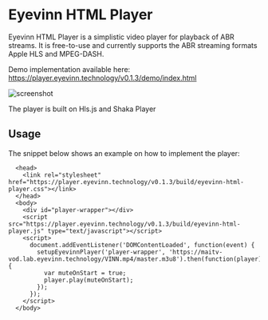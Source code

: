 # Eyevinn HTML Player

Eyevinn HTML Player is a simplistic video player for playback of ABR streams. It is free-to-use and currently supports the ABR streaming formats Apple HLS and MPEG-DASH.

Demo implementation available here: https://player.eyevinn.technology/v0.1.3/demo/index.html

![screenshot](https://player.eyevinn.technology/screenshot.png)

The player is built on Hls.js and Shaka Player

## Usage

The snippet below shows an example on how to implement the player:

```
  <head>
    <link rel="stylesheet" href="https://player.eyevinn.technology/v0.1.3/build/eyevinn-html-player.css"></link>
  </head>
  <body>
    <div id="player-wrapper"></div>
    <script src="https://player.eyevinn.technology/v0.1.3/build/eyevinn-html-player.js" type="text/javascript"></script>
    <script>
      document.addEventListener('DOMContentLoaded', function(event) {
        setupEyevinnPlayer('player-wrapper', 'https://maitv-vod.lab.eyevinn.technology/VINN.mp4/master.m3u8').then(function(player) {
          var muteOnStart = true;
          player.play(muteOnStart);
        });
      });
    </script>
  </body>
```
